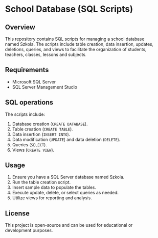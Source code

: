 # School Database (SQL Scripts)

## Overview
This repository contains SQL scripts for managing a school database named Szkola. The scripts include table creation, data insertion, updates, deletions, queries, and views to facilitate the organization of students, teachers, classes, lessons and subjects.

## Requirements

* Microsoft SQL Server 
* SQL Server Management Studio

## SQL operations

The scripts include:
1. Database creation (`CREATE DATABASE`).
2. Table creation (`CREATE TABLE`).
3. Data insertion (`INSERT INTO`).
4. Data modification (`UPDATE`) and data deletion (`DELETE`).
5. Queries (`SELECT`).
6. Views (`CREATE VIEW`).

## Usage

1. Ensure you have a SQL Server database named Szkola.
2. Run the table creation script.
3. Insert sample data to populate the tables.
4. Execute update, delete, or select queries as needed.
5. Utilize views for reporting and analysis.

## License

This project is open-source and can be used for educational or development purposes.
